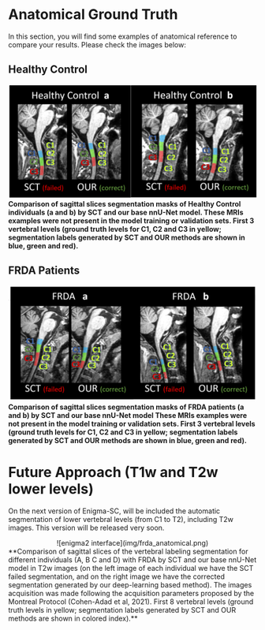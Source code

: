 # Anatomical Ground Truth  

In this section, you will find some examples of anatomical reference to compare your results. Please check the images below:    

## Healthy Control

!["enigma2 interface"](img/healthy_anatomical.png)
**Comparison of sagittal slices segmentation masks of Healthy Control individuals (a and b) by SCT and our base nnU-Net model. These MRIs examples were not present in the model training or validation sets. First 3 vertebral levels (ground truth levels for C1, C2 and C3 in yellow; segmentation labels generated by SCT and OUR methods are shown in blue, green and red).**  

## FRDA Patients  

!["enigma2 interface"](img/frda_anatomical.png)  
**Comparison of sagittal slices segmentation masks of FRDA patients (a and b) by SCT and our base nnU-Net model These MRIs examples were not present in the model training or validation sets. First 3 vertebral levels (ground truth levels for C1, C2 and C3 in yellow; segmentation labels generated by SCT and OUR methods are shown in blue, green and red).**  


# Future Approach (T1w and T2w lower levels)

On the next version of Enigma-SC, will be included the automatic segmentation of lower vertebral levels (from C1 to T2), including T2w images. This version will be released very soon.  
<div style="text-align:center;">
  ![enigma2 interface](img/frda_anatomical.png)
</div>
**Comparison of sagittal slices of the vertebral labeling segmentation for different individuals (A, B C and D) with FRDA by SCT and our base nnU-Net model in T2w images (on the left image of each individual we have the SCT failed segmentation, and on the right image we have the corrected segmentation generated by our deep-learning based method). The images acquisition was made following the acquisition parameters proposed by the Montreal Protocol (Cohen-Adad et al, 2021). First 8 vertebral levels (ground truth levels in yellow; segmentation labels generated by SCT and OUR methods are shown in colored index).**



